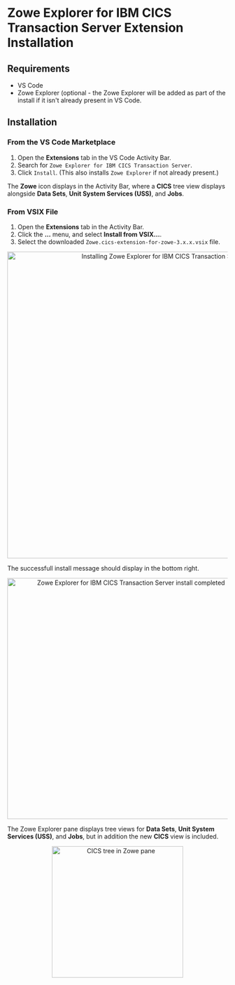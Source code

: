 # Zowe Explorer for IBM CICS Transaction Server Extension Installation

## Requirements

- VS Code
- Zowe Explorer (optional - the Zowe Explorer will be added as part of the install if it isn't already present in VS Code.

## Installation

### From the VS Code Marketplace

1. Open the **Extensions** tab in the VS Code Activity Bar.
2. Search for `Zowe Explorer for IBM CICS Transaction Server`.
3. Click `Install`. (This also installs `Zowe Explorer` if not already present.)

The **Zowe** icon displays in the Activity Bar, where a **CICS** tree view displays alongside **Data Sets**, **Unit System Services (USS)**, and **Jobs**.

### From VSIX File

1. Open the **Extensions** tab in the Activity Bar.
2. Click the **...** menu, and select **Install from VSIX...**.
3. Select the downloaded `Zowe.cics-extension-for-zowe-3.x.x.vsix` file.

<p align="center">
<img src="./images/installing_vsix.gif" alt="Installing Zowe Explorer for IBM CICS Transaction Server" width="700px"/> 
</p>

The successfull install message should display in the bottom right.

<p align="center">
<img src="./images/info-message-install-completed.png" alt="Zowe Explorer for IBM CICS Transaction Server install completed" width="550px"/> 
</p>

The Zowe Explorer pane displays tree views for **Data Sets**, **Unit System Services (USS)**, and **Jobs**, but in addition the new **CICS** view is included.

<p align="center">
<img src="./images/cics-tree-in-zowe-pane.png" alt="CICS tree in Zowe pane" width="300px"/> 
</p>
